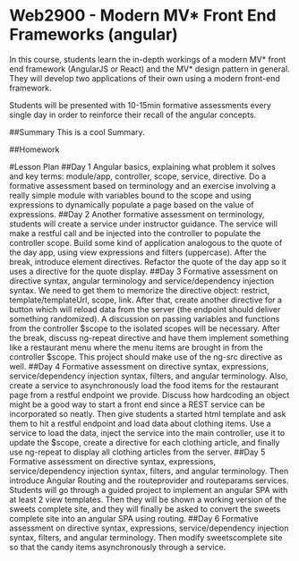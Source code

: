 # Web2900 - Modern MV* Front End Frameworks (angular)

In this course, students learn the in-depth workings of a modern MV* front end framework (AngularJS or React) and the MV* design pattern in general. They will develop two applications of their own using a modern front-end framework.

Students will be presented with 10-15min formative assessments every single day in order to reinforce their recall of the angular concepts.

##Summary
This is a cool Summary.

##Homework


#Lesson Plan
##Day 1
Angular basics, explaining what problem it solves and key terms: module/app, controller, scope, service, directive.
Do a formative assessment based on terminology and an exercise involving a really simple module with variables bound to the scope and using expressions to dynamically populate a page based on the value of expressions.
##Day 2
Another formative assessment on terminology, students will create a service under instructor guidance. The service will make a restful call and be injected into the controller to populate the controller scope. Build some kind of application analogous to the quote of the day app, using view expressions and filters (uppercase). After the break, introduce element directives. Refactor the quote of the day app so it uses a directive for the quote display.
##Day 3
Formative assessment on directive syntax, angular terminology and service/dependency injection syntax. We need to get them to memorize the directive object: restrict, template/templateUrl, scope, link. After that, create another directive for a button which will reload data from the server (the endpoint should deliver something randomized). A discussion on passing variables and functions from the controller $scope to the isolated scopes will be necessary. After the break, discuss ng-repeat directive and have them implement something like a restaurant menu where the menu items are brought in from the controller $scope. This project should make use of the ng-src directive as well.
##Day 4
Formative assessment on directive syntax, expressions, service/dependency injection syntax, filters, and angular terminology. Also, create a service to asynchronously load the food items for the restaurant page from a restful endpoint we provide. Discuss how hardcoding an object might be a good way to start a front end since a REST service can be incorporated so neatly. Then give students a started html template and ask them to hit a restful endpoint and load data about clothing items. Use a service to load the data, inject the service into the main controller, use it to update the $scope, create a directive for each clothing article, and finally use ng-repeat to display all clothing articles from the server.
##Day 5
Formative assessment on directive syntax, expressions, service/dependency injection syntax, filters, and angular terminology. Then introduce Angular Routing and the routeprovider and routeparams services. Students will go through a guided project to implement an angular SPA with at least 2 view templates. Then they will be shown a working version of the sweets complete site, and they will finally be asked to convert the sweets complete site into an angular SPA using routing.
##Day 6
Formative assessment on directive syntax, expressions, service/dependency injection syntax, filters, and angular terminology. Then modify sweetscomplete site so that the candy items asynchronously through a service.
